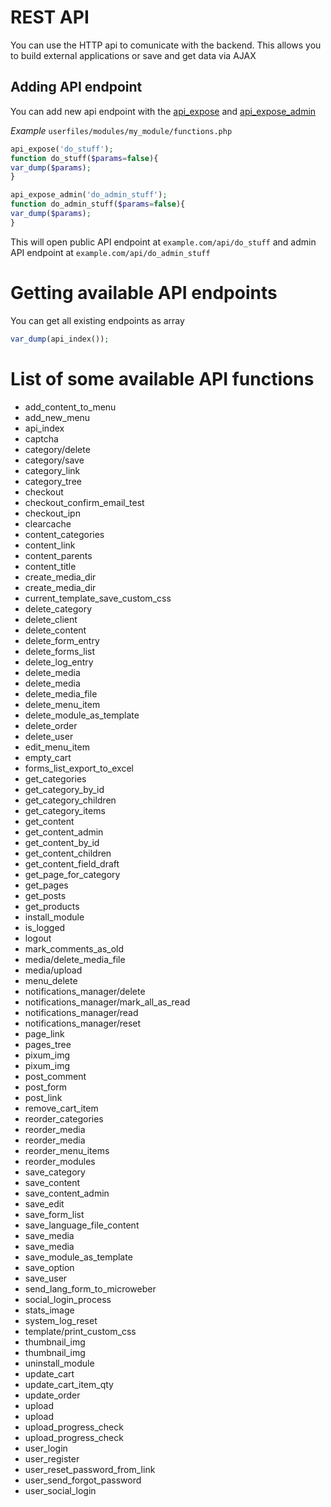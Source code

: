 # REST API


You can use the HTTP api to comunicate with the backend. This allows you to build external applications or save and get data via AJAX


## Adding API endpoint

You can add new api endpoint with the [api_expose](../functions/api_expose.md "api_expose") and [api_expose_admin](../functions/api_expose_admin.md "") 

*Example* `userfiles/modules/my_module/functions.php`
```php
api_expose('do_stuff');
function do_stuff($params=false){
var_dump($params);
}

api_expose_admin('do_admin_stuff');
function do_admin_stuff($params=false){
var_dump($params);
}
```

This will open public API endpoint at `example.com/api/do_stuff` and admin API endpoint at `example.com/api/do_admin_stuff`


# Getting available API endpoints

You can get all existing endpoints as array

```php
var_dump(api_index());
```

# List of some available API functions

* add_content_to_menu
* add_new_menu
* api_index
* captcha
* category/delete
* category/save
* category_link
* category_tree
* checkout
* checkout_confirm_email_test
* checkout_ipn
* clearcache
* content_categories
* content_link
* content_parents
* content_title
* create_media_dir
* create_media_dir
* current_template_save_custom_css
* delete_category
* delete_client
* delete_content
* delete_form_entry
* delete_forms_list
* delete_log_entry
* delete_media
* delete_media
* delete_media_file
* delete_menu_item
* delete_module_as_template
* delete_order
* delete_user
* edit_menu_item
* empty_cart
* forms_list_export_to_excel
* get_categories
* get_category_by_id
* get_category_children
* get_category_items
* get_content
* get_content_admin
* get_content_by_id
* get_content_children
* get_content_field_draft
* get_page_for_category
* get_pages
* get_posts
* get_products
* install_module
* is_logged
* logout
* mark_comments_as_old
* media/delete_media_file
* media/upload
* menu_delete
* notifications_manager/delete
* notifications_manager/mark_all_as_read
* notifications_manager/read
* notifications_manager/reset
* page_link
* pages_tree
* pixum_img
* pixum_img
* post_comment
* post_form
* post_link
* remove_cart_item
* reorder_categories
* reorder_media
* reorder_media
* reorder_menu_items
* reorder_modules
* save_category
* save_content
* save_content_admin
* save_edit
* save_form_list
* save_language_file_content
* save_media
* save_media
* save_module_as_template
* save_option
* save_user
* send_lang_form_to_microweber
* social_login_process
* stats_image
* system_log_reset
* template/print_custom_css
* thumbnail_img
* thumbnail_img
* uninstall_module
* update_cart
* update_cart_item_qty
* update_order
* upload
* upload
* upload_progress_check
* upload_progress_check
* user_login
* user_register
* user_reset_password_from_link
* user_send_forgot_password
* user_social_login

